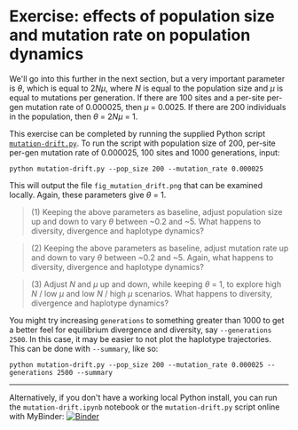 # Exercise: effects of population size and mutation rate on population dynamics

We'll go into this further in the next section, but a very important parameter is *&theta;*, which is equal to 2<i>N&mu;</i>, where *N* is equal to the population size and *&mu;* is equal to mutations per generation. If there are 100 sites and a per-site per-gen mutation rate of 0.000025, then *&mu;* = 0.0025. If there are 200 individuals in the population, then *&theta;* = 2<i>N&mu;</i> = 1.

This exercise can be completed by running the supplied Python script [`mutation-drift.py`](mutation-drift.py). To run the script with population size of 200, per-site per-gen mutation rate of 0.000025, 100 sites and 1000 generations, input:

```
python mutation-drift.py --pop_size 200 --mutation_rate 0.000025
```

This will output the file `fig_mutation_drift.png` that can be examined locally. Again, these parameters give *&theta;* = 1.

> (1) Keeping the above parameters as baseline, adjust population size up and down to vary *&theta;* between ~0.2 and ~5. What happens to diversity, divergence and haplotype dynamics?

> (2) Keeping the above parameters as baseline, adjust mutation rate up and down to vary *&theta;* between ~0.2 and ~5. Again, what happens to diversity, divergence and haplotype dynamics?

> (3) Adjust *N* and *&mu;* up and down, while keeping *&theta;* = 1, to explore high *N* / low *&mu;* and low  *N* / high *&mu;* scenarios. What happens to diversity, divergence and haplotype dynamics?

You might try increasing `generations` to something greater than 1000 to get a better feel for equilibrium divergence and diversity, say `--generations 2500`. In this case, it may be easier to not plot the haplotype trajectories. This can be done with `--summary`, like so:

```
python mutation-drift.py --pop_size 200 --mutation_rate 0.000025 --generations 2500 --summary
```

--------------------------------------------

Alternatively, if you don't have a working local Python install, you can run the `mutation-drift.ipynb` notebook or the `mutation-drift.py` script online with MyBinder: [![Binder](https://mybinder.org/badge_logo.svg)](https://mybinder.org/v2/gh/trvrb/sismid/HEAD)

